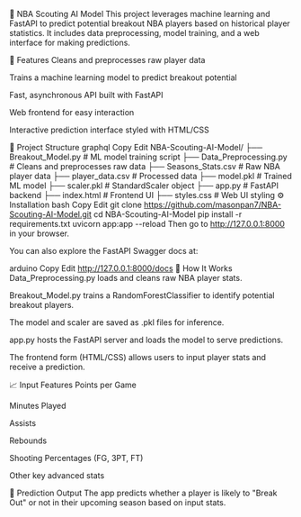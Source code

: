 🏀 NBA Scouting AI Model
This project leverages machine learning and FastAPI to predict potential breakout NBA players based on historical player statistics. It includes data preprocessing, model training, and a web interface for making predictions.

🚀 Features
Cleans and preprocesses raw player data

Trains a machine learning model to predict breakout potential

Fast, asynchronous API built with FastAPI

Web frontend for easy interaction

Interactive prediction interface styled with HTML/CSS

📁 Project Structure
graphql
Copy
Edit
NBA-Scouting-AI-Model/
├── Breakout_Model.py         # ML model training script
├── Data_Preprocessing.py     # Cleans and preprocesses raw data
├── Seasons_Stats.csv         # Raw NBA player data
├── player_data.csv           # Processed data
├── model.pkl                 # Trained ML model
├── scaler.pkl                # StandardScaler object
├── app.py                    # FastAPI backend
├── index.html                # Frontend UI
├── styles.css                # Web UI styling
⚙️ Installation
bash
Copy
Edit
git clone https://github.com/masonpan7/NBA-Scouting-AI-Model.git
cd NBA-Scouting-AI-Model
pip install -r requirements.txt
uvicorn app:app --reload
Then go to http://127.0.0.1:8000 in your browser.

You can also explore the FastAPI Swagger docs at:

arduino
Copy
Edit
http://127.0.0.1:8000/docs
🧠 How It Works
Data_Preprocessing.py loads and cleans raw NBA player stats.

Breakout_Model.py trains a RandomForestClassifier to identify potential breakout players.

The model and scaler are saved as .pkl files for inference.

app.py hosts the FastAPI server and loads the model to serve predictions.

The frontend form (HTML/CSS) allows users to input player stats and receive a prediction.

📈 Input Features
Points per Game

Minutes Played

Assists

Rebounds

Shooting Percentages (FG, 3PT, FT)

Other key advanced stats

🔮 Prediction Output
The app predicts whether a player is likely to "Break Out" or not in their upcoming season based on input stats.

